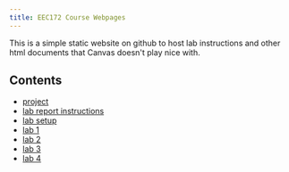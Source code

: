 ```yaml
---
title: EEC172 Course Webpages
---
```


This is a simple static website on github to host lab instructions and other 
html documents that Canvas doesn't play nice with.

## Contents

- [project](labs/project.html)
- [lab report instructions](labs/lab-report.html)
- [lab setup](labs/lab-setup.html)
- [lab 1](labs/lab1.html)
- [lab 2](labs/lab2.html)
- [lab 3](labs/lab3.html)
- [lab 4](labs/lab4.html)